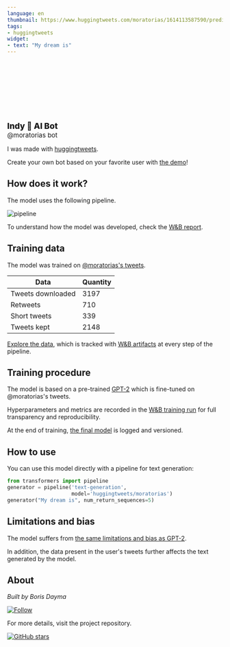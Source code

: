```yaml
---
language: en
thumbnail: https://www.huggingtweets.com/moratorias/1614113587590/predictions.png
tags:
- huggingtweets
widget:
- text: "My dream is"
---
```


<div>
<div style="width: 132px; height:132px; border-radius: 50%; background-size: cover; background-image: url('https://pbs.twimg.com/profile_images/1354820099107037197/5rPiix_w_400x400.jpg')">
</div>
<div style="margin-top: 8px; font-size: 19px; font-weight: 800">Indy 🤖 AI Bot </div>
<div style="font-size: 15px">@moratorias bot</div>
</div>

I was made with [huggingtweets](https://github.com/borisdayma/huggingtweets).

Create your own bot based on your favorite user with [the demo](https://colab.research.google.com/github/borisdayma/huggingtweets/blob/master/huggingtweets-demo.ipynb)!

## How does it work?

The model uses the following pipeline.

![pipeline](https://github.com/borisdayma/huggingtweets/blob/master/img/pipeline.png?raw=true)

To understand how the model was developed, check the [W&B report](https://app.wandb.ai/wandb/huggingtweets/reports/HuggingTweets-Train-a-model-to-generate-tweets--VmlldzoxMTY5MjI).

## Training data

The model was trained on [@moratorias's tweets](https://twitter.com/moratorias).

| Data | Quantity |
| --- | --- |
| Tweets downloaded | 3197 |
| Retweets | 710 |
| Short tweets | 339 |
| Tweets kept | 2148 |

[Explore the data](https://wandb.ai/wandb/huggingtweets/runs/1twsutkc/artifacts), which is tracked with [W&B artifacts](https://docs.wandb.com/artifacts) at every step of the pipeline.

## Training procedure

The model is based on a pre-trained [GPT-2](https://huggingface.co/gpt2) which is fine-tuned on @moratorias's tweets.

Hyperparameters and metrics are recorded in the [W&B training run](https://wandb.ai/wandb/huggingtweets/runs/2qbw3sqa) for full transparency and reproducibility.

At the end of training, [the final model](https://wandb.ai/wandb/huggingtweets/runs/2qbw3sqa/artifacts) is logged and versioned.

## How to use

You can use this model directly with a pipeline for text generation:

```python
from transformers import pipeline
generator = pipeline('text-generation',
                     model='huggingtweets/moratorias')
generator("My dream is", num_return_sequences=5)
```

## Limitations and bias

The model suffers from [the same limitations and bias as GPT-2](https://huggingface.co/gpt2#limitations-and-bias).

In addition, the data present in the user's tweets further affects the text generated by the model.

## About

*Built by Boris Dayma*

[![Follow](https://img.shields.io/twitter/follow/borisdayma?style=social)](https://twitter.com/intent/follow?screen_name=borisdayma)

For more details, visit the project repository.

[![GitHub stars](https://img.shields.io/github/stars/borisdayma/huggingtweets?style=social)](https://github.com/borisdayma/huggingtweets)
